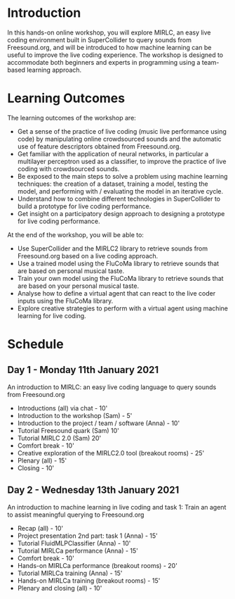 # Introduction

In this hands-on online workshop, you will explore MIRLC, an easy live coding environment built in SuperCollider to query sounds from Freesound.org, and will be introduced to how machine learning can be useful to improve the live coding experience. The workshop is designed to accommodate both beginners and experts in programming using a team-based learning approach.

# Learning Outcomes

The learning outcomes of the workshop are:

- Get a sense of the practice of live coding (music live performance using code) by manipulating online crowdsourced sounds and the automatic use of feature descriptors obtained from Freesound.org.
- Get familiar with the application of neural networks, in particular a multilayer perceptron used as a classifier, to improve the practice of live coding with crowdsourced sounds.
- Be exposed to the main steps to solve a problem using machine learning techniques: the creation of a dataset, training a model, testing the model, and performing with / evaluating the model in an iterative cycle.
- Understand how to combine different technologies in SuperCollider to build a prototype for live coding performance.
- Get insight on a participatory design approach to designing a prototype for live coding performance.

At the end of the workshop, you will be able to:

- Use SuperCollider and the MIRLC2 library to retrieve sounds from Freesound.org based on a live coding approach.
- Use a trained model using the FluCoMa library to retrieve sounds that are based on personal musical taste.
- Train your own model using the FluCoMa library to retrieve sounds that are based on your personal musical taste.
- Analyse how to define a virtual agent that can react to the live coder inputs using the FluCoMa library.
- Explore creative strategies to perform with a virtual agent using machine learning for live coding.




# Schedule

## Day 1 - Monday 11th January 2021

An introduction to MIRLC: an easy live coding language to query sounds from Freesound.org 

- Introductions (all) via chat - 10'
- Introduction to the workshop (Sam) - 5'
- Introduction to the project / team / software (Anna) - 10'
- Tutorial Freesound quark (Sam) 10'
- Tutorial MIRLC 2.0 (Sam) 20'
- Comfort break - 10'
- Creative exploration of the MIRLC2.0 tool (breakout rooms) - 25'
- Plenary (all) - 15'
- Closing - 10'


## Day 2 - Wednesday 13th January 2021

An introduction to machine learning in live coding and task 1: Train an agent to assist meaningful querying to Freesound.org

- Recap (all) - 10'
- Project presentation 2nd part: task 1 (Anna) - 15'
- Tutorial FluidMLPClassifier (Anna) - 10'
- Tutorial MIRLCa performance (Anna) - 15'
- Comfort break - 10'
- Hands-on MIRLCa performance (breakout rooms) - 20'
- Tutorial MIRLCa training (Anna) - 15'
- Hands-on MIRLCa training (breakout rooms) - 15' 
- Plenary and closing (all) - 10'

